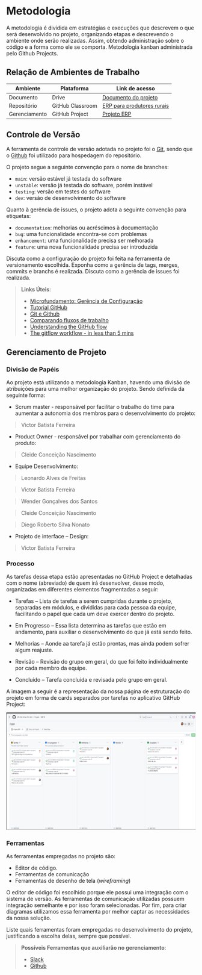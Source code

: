 
# Metodologia

A metodologia é dividida em estratégias e execuções que descrevem o que será desenvolvido no projeto, organizando etapas e descrevendo o ambiente onde serão realizadas. Assim, obtendo administração sobre o código e a forma como ele se comporta. Metodologia kanban administrada pelo Github Projects. 

## Relação de Ambientes de Trabalho

|Ambiente     | Plataforma  |Link de acesso |
|-------|-------------------------|----|
|Documento| Drive  | [Documento do projeto](https://sgapucminasbr-my.sharepoint.com/:w:/r/personal/1420555_sga_pucminas_br/_layouts/15/doc2.aspx?sourcedoc=%7B1E48DA8A-B78C-47A5-8D73-1DFEF3957321%7D&file=Projeto%20PUC%20Minas.docx&action=default&mobileredirect=true&DefaultItemOpen=1&ct=1692658076600%2C1693508822129&wdOrigin=OFFICECOM-WEB.MAIN.REC&cid=cea88d60-d20f-4bae-98fd-e1c8d33235c2&wdPreviousSessionSrc=HarmonyWeb&wdPreviousSession=242b79c1-5a39-43d9-9371-557a7dd8804d&clickparams=eyJBcHBOYW1lIjoiVGVhbXMtRGVza3RvcCIsIkFwcFZlcnNpb24iOiIxNDE1LzIzMDcwMzA3MzQ2IiwiSGFzRmVkZXJhdGVkVXNlciI6ZmFsc2V9) | 
|Repositório| GitHub Classroom | [ERP para produtores rurais](https://github.com/ICEI-PUC-Minas-PMV-SInt/pmv-sint-2023-2-e3-proj-back-t1-erp-para-produtores-rurais) | 
|Gerenciamento| GitHub Project  | [Projeto ERP](https://github.com/orgs/ICEI-PUC-Minas-PMV-SInt/projects/10) | 

## Controle de Versão

A ferramenta de controle de versão adotada no projeto foi o
[Git](https://git-scm.com/), sendo que o [Github](https://github.com)
foi utilizado para hospedagem do repositório.

O projeto segue a seguinte convenção para o nome de branches:

- `main`: versão estável já testada do software
- `unstable`: versão já testada do software, porém instável
- `testing`: versão em testes do software
- `dev`: versão de desenvolvimento do software

Quanto à gerência de issues, o projeto adota a seguinte convenção para
etiquetas:

- `documentation`: melhorias ou acréscimos à documentação
- `bug`: uma funcionalidade encontra-se com problemas
- `enhancement`: uma funcionalidade precisa ser melhorada
- `feature`: uma nova funcionalidade precisa ser introduzida

Discuta como a configuração do projeto foi feita na ferramenta de versionamento escolhida. Exponha como a gerência de tags, merges, commits e branchs é realizada. Discuta como a gerência de issues foi realizada.

> **Links Úteis**:
> - [Microfundamento: Gerência de Configuração](https://pucminas.instructure.com/courses/87878/)
> - [Tutorial GitHub](https://guides.github.com/activities/hello-world/)
> - [Git e Github](https://www.youtube.com/playlist?list=PLHz_AreHm4dm7ZULPAmadvNhH6vk9oNZA)
>  - [Comparando fluxos de trabalho](https://www.atlassian.com/br/git/tutorials/comparing-workflows)
> - [Understanding the GitHub flow](https://guides.github.com/introduction/flow/)
> - [The gitflow workflow - in less than 5 mins](https://www.youtube.com/watch?v=1SXpE08hvGs)

## Gerenciamento de Projeto

### Divisão de Papéis

Ao projeto está utilizando a metodologia Kanban, havendo uma divisão de atribuições para uma melhor organização do projeto. Sendo definida da seguinte forma: 

- Scrum master - responsável por facilitar o trabalho do time para aumentar a autonomia dos membros para o desenvolvimento do projeto: 
 > Victor Batista Ferreira 

- Product Owner - responsável por trabalhar com gerenciamento do produto: 
> Cleide Conceição Nascimento 

- Equipe Desenvolvimento:  

> Leonardo Alves de Freitas
 
> Victor Batista Ferreira

> Wender Gonçalves dos Santos

> Cleide Conceição Nascimento

> Diego Roberto Silva Nonato 

- Projeto de interface – Design: 
> Victor Batista Ferreira 

### Processo

As tarefas dessa etapa estão apresentadas no GitHub Project e detalhadas com o nome (abreviado) de quem irá desenvolver, desse modo, organizadas em diferentes elementos fragmentadas a seguir: 

- Tarefas – Lista de tarefas a serem cumpridas durante o projeto, separadas em módulos, e divididas para cada pessoa da equipe, facilitando o papel que cada um deve exercer dentro do projeto. 

 

- Em Progresso – Essa lista determina as tarefas que estão em andamento, para auxiliar o desenvolvimento do que já está sendo feito. 

 

- Melhorias – Aonde aa tarefa já estão prontas, mas ainda podem sofrer algum   reajuste. 

 

- Revisão – Revisão do grupo em geral, do que foi feito individualmente por cada membro da equipe.  

 

- Concluído – Tarefa concluída e revisada pelo grupo em geral. 

A imagem a seguir é a representação da nossa página de estruturação do projeto em forma de cards separados por tarefas no aplicativo GitHub Project: 

<img src="/docs/img/GitHub Classroom.png">

### Ferramentas

As ferramentas empregadas no projeto são:

- Editor de código.
- Ferramentas de comunicação
- Ferramentas de desenho de tela (_wireframing_)

O editor de código foi escolhido porque ele possui uma integração com o sistema de versão. As ferramentas de comunicação utilizadas possuem integração semelhante e por isso foram selecionadas. Por fim, para criar diagramas utilizamos essa ferramenta por melhor captar as necessidades da nossa solução.

Liste quais ferramentas foram empregadas no desenvolvimento do projeto, justificando a escolha delas, sempre que possível.
 
> **Possíveis Ferramentas que auxiliarão no gerenciamento**: 
> - [Slack](https://slack.com/)
> - [Github](https://github.com/)
